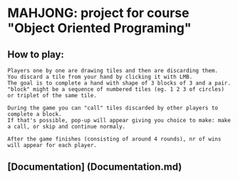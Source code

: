 # MAHJONG: project for course "Object Oriented Programing"

## How to play:
    Players one by one are drawing tiles and then are discarding them.
    You discard a tile from your hand by clicking it with LMB.
    The goal is to complete a hand with shape of 3 blocks of 3 and a pair.
    "block" might be a sequence of numbered tiles (eg. 1 2 3 of circles) or triplet of the same tile.

    During the game you can "call" tiles discarded by other players to complete a block. 
    If that's possible, pop-up will appear giving you choice to make: make a call, or skip and continue normaly.

    After the game finishes (consisting of around 4 rounds), nr of wins will appear for each player.
    

## [Documentation] (Documentation.md)